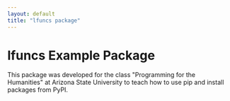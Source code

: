 ```yaml
---
layout: default
title: "lfuncs package"
---
```


# lfuncs Example Package 

This package was developed for the class "Programming for the Humanities" at Arizona State University to teach how to use pip and install packages from PyPI.
